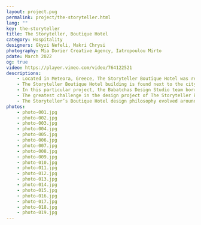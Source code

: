 ```yaml
---
layout: project.pug
permalink: project/the-storyteller.html
lang: ""
key: the-storyteller
title: The Storyteller, Boutique Hotel
category: Hospitality
designers: Gkyzi Nefeli, Makri Chrysi
photography: Mia Dorier Creative Agency, Iatropoulou Mirto
pdate: March 2022
og: true
video: https://player.vimeo.com/video/764122521
descriptions:
    - Located in Meteora, Greece, The Storyteller Boutique Hotel was recently designed by the Babatchas Design Studio team. An inspirational project that pairs picturesque elements of the unique landscape with the spirituality of monastic life. 
    - The Storyteller Boutique Hotel building is found next to the city hall and the city's municipal library. Five different earth-toned rooms, inspired by the incomparably beautiful landscape of Meteora, were carved by the design team into a new – built structure. The hotel is characterized by a warm, homely feeling brought out in the main common space that  resembles a residential living room. Ideal for hosting moments of relaxation throughout the day, the familiar, family atmosphere is completed with an open kitchen view, where a rich breakfast is prepared daily in front of the guests' eyes. 
    - In this particular project, the Babatchas Design Studio team borrowed elements from monastic everyday life, such as the materials and color tones used in the acclaimed monasteries of Meteora. "Our goal was to connect the interior design with the local landscape. We decided to research the essence of the regional monastic aesthetics and found it in the morphological balance between Byzantine wealth and ascetic austerity," says the design team. Linens, stonewashed cottons and carpeted cushions dress the rooms while brushed oak surfaces and Perla and Boticcino marbles dominate the different spaces. 
    - The greatest challenge in the design project of The Storyteller Boutique Hotel was renegotiating the building’s image as well as transforming the primal spaces. The Babatchas Design Studio received a ready-made building with serious deficiencies, where rooms and spaces were already arranged. The internal and external railings were designed from the beginning, as were all frames, in order to create a simple and imposing appearance for the building. In addition, detailed interventions resulted in a complete transformation of both the rooms’ and the common areas’ layout and interior aesthetics. 
    - The Storyteller’s Boutique Hotel design philosophy evolved around creating a peaceful haven for those who wish to enjoy the beauties of Meteora as part of a quality experience. The local territory’s characteristics and their special details formed the central core of the Boutique Hotel project. The design team collaborated with the clients and a local ceramist, on the construction of hand-made washbasins for all rooms as well as the creation of custom made breakfast utensils. The corridors are decorated with paintings featuring traditional costumes by the photographer Mr. G. Tatakis. Last but not least, all artwork was edited exclusively by the Babatchas Design Studio who created pieces of clay, embossed crackle glazes and mixed media paintings. 
photos:
    - photo-001.jpg
    - photo-002.jpg
    - photo-003.jpg
    - photo-004.jpg
    - photo-005.jpg
    - photo-006.jpg
    - photo-007.jpg
    - photo-008.jpg
    - photo-009.jpg
    - photo-010.jpg
    - photo-011.jpg
    - photo-012.jpg
    - photo-013.jpg
    - photo-014.jpg
    - photo-015.jpg
    - photo-016.jpg
    - photo-017.jpg
    - photo-018.jpg
    - photo-019.jpg
---
```

